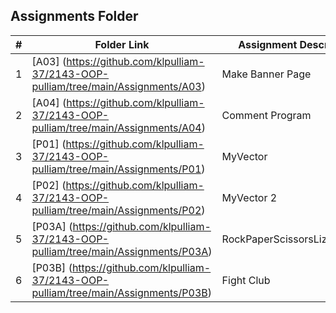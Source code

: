 ##  Assignments Folder

|   #   | Folder Link                                                                            | Assignment Description       |
| :---: | -------------------------------------------------------------------------------------- | ---------------------------- |
|   1   | [A03] (https://github.com/klpulliam-37/2143-OOP-pulliam/tree/main/Assignments/A03)     | Make Banner Page             |
|   2   | [A04]   (https://github.com/klpulliam-37/2143-OOP-pulliam/tree/main/Assignments/A04)   | Comment Program              |
|   3   | [P01]   (https://github.com/klpulliam-37/2143-OOP-pulliam/tree/main/Assignments/P01)   | MyVector                     |
|   4   | [P02]   (https://github.com/klpulliam-37/2143-OOP-pulliam/tree/main/Assignments/P02)   | MyVector 2                   |
|   5   | [P03A]   (https://github.com/klpulliam-37/2143-OOP-pulliam/tree/main/Assignments/P03A) | RockPaperScissorsLizardSpock |
|   6   | [P03B]   (https://github.com/klpulliam-37/2143-OOP-pulliam/tree/main/Assignments/P03B) | Fight Club                   |